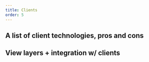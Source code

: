 ```yaml
---
title: Clients
order: 5
---
```


## A list of client technologies, pros and cons
## View layers + integration w/ clients
